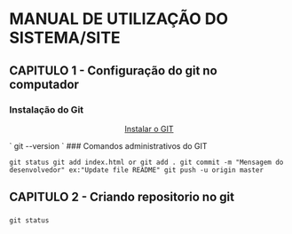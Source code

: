 
# MANUAL DE UTILIZAÇÃO DO SISTEMA/SITE
## CAPITULO 1 - Configuração do git no computador
### Instalação do Git
<p align="center">
  <a href= "https://git-scm.com/downloads/win" target="_blank">Instalar o GIT</a>
  </p>
`
git --version
`
### Comandos administrativos do GIT

`
git status
git add index.html or git add .
git commit -m "Mensagem do desenvolvedor" ex:"Update file README"
git push -u origin master
`

###

## CAPITULO 2 - Criando repositorio no git 
###

`git status` 